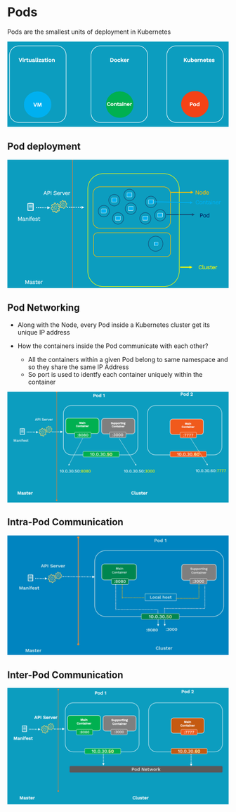 # Pods

Pods are the smallest units of deployment in Kubernetes

![Screenshot](img/pod_unit_of_scheduling.png)

## Pod deployment

![Screenshot](img/pod_deployment.png)

## Pod Networking

* Along with the Node, every Pod inside a Kubernetes cluster get its unique IP address

* How the containers inside the Pod communicate with each other?
  * All the containers within a given Pod belong to same namespace and so they share the same IP Address
  * So port is used to identfy each container uniquely within the container

![Screenshot](img/pod_networking.png)

## Intra-Pod Communication

![Screenshot](img/intra-pod-communication.png)

## Inter-Pod Communication

![Screenshot](img/inter-pod-communication.png)

